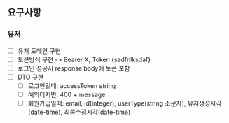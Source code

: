 ## 요구사항

### 유저
- [ ] 유저 도메인 구현
- [ ] 토큰방식 구현 -> Bearer X, Token {sadfnlksdaf}
- [ ] 로그인 성공시 response body에 토큰 포함
- [ ] DTO 구현
  - [ ] 로그인일때: accessToken string
  - [ ] 예외터지면: 400 + message
  - [ ] 회원가입일때: email, id(integer), userType(string 소문자), 유저생성시각(date-time), 최종수정시각(date-time)